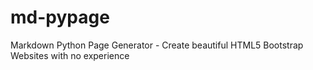 # md-pypage
Markdown Python Page Generator - Create beautiful HTML5 Bootstrap Websites with no experience
